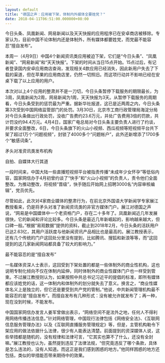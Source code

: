 ```yaml
---
layout: default
title: "德国之声：应用被下架，体制内外媒体全要姓党？"
date: 2018-04-11T06:51:00.000000+08:00
---
```


今日头条、凤凰新闻、网易新闻以及天天快报的应用程序已在安卓商店被移除。专家认为，目前中国不论体制内还是体制外，所有媒体都要姓党，而党最不能容忍“擅自发布”。

本周一（4月9日）中国4个新闻资讯类应用被迫下架，它们是“今日头条”、“凤凰新闻”、“网易新闻”和“天天快报”。下架的时间从当日15点开始。15点过后，有记者登录国内安卓应用商店查询，发现相关4款应用已经消失，因此新用户失去了下载的渠道，但在苹果的应用商店里，仍然一切照旧。而这项行动并不影响已经在安桌下载了以上应用的用户。

本次对以上4个应用的整肃并不是一刀切，今日头条暂停下载服务的期限最长，为3周，凤凰新闻为2周，网易新闻为1周，天天快报为3天。从暂停下载服务的周期看，今日头条受到的惩罚最为严重。据新华社报道，这已是近两周之内，今日头条第3次受到中国网络监管部门的处罚。3月30日，北京市工商行政管理局海淀分局对今日头条做出行政处罚，没收广告费约23.6万元，并处广告费用3倍的罚款，共计罚没约94.4万元。4月4日，国家广电总局对今日头条主要负责人进行了约谈，并要求全面整改，6日，今日头条旗下的火山小视频、西瓜视频等短视频平台共下架了超过1万个“问题视频”，封锁了4000多个“问题帐户”，此外还新增添了1700多个“敏感词条”。

矛头对准资讯类发布机构

自拍、自媒体大行其道

一段时间来，中国大陆一些直播短视频平台被指责传播“未成年少女怀孕”等低俗内容，国家网信办于4月初曾约谈了“快手”和“火山小视频”的负责人，责令他们全面整改。为推动整改，将视频“晋级”，快手随后开始网上招聘3000名“内容审核编辑”，党员优先。

尽管如此，此次对4家商业媒体的整肃行为，在前北京外国语大学新闻学专家展江教授看来，仍是将矛头对准了新闻资讯类的非官方媒体门户。展江对德国之声说，“网易是中国媒体中一个老资格门户，存在二十多年了。凤凰新闻近几年发展很快，它的新闻和评论比较多。今日头条是最近几年新崛起的，影响越来越大，但口碑一般。”根据“易观数据”提供的资料，截止到2018年2月，今日头条的活跃用户已达2.63亿，其用户活跃度与他新闻资讯产品相比也是最高的。展江教授表示，还有几个传统的门户这回处分里没有提到，比如腾讯、搜狐和新浪等等，而“这回提到的这几家新闻网站都具备了较大的影响力。”

最不能容忍的是“擅自发布”

一名媒体资深人士表示，这回受到下架处置的都是一些体制外的商业性机构，这也说明专制化倾向不仅在体制内延伸，同时体制外的商业性媒体门户也一样受到管束。不过展江教授则认为，如果按照中共总书记习近平的提倡的标准，即所有媒体都应该姓党的话，这一体制内和体制外的划分就失去了意义。换言之，“商业性媒体名义上是独立的，但它还是要受到共产党的管制。”他说，中共新闻管理机构最不能容忍的是“擅自发布”。而擅自发布有几种形式：没有被允许就发布了；再一种，现在没到时候，不能发布。

中国国家网信办发言人姜军曾做出表示，“网络空间不是法外之地，任何人不得利用网络传播违法信息。”针对网络管理，中国现行法律包括《网络安全法》、《互联网信息服务管理办法》以及《互联网直播服务管理规定》等，但是，主管机构勒令下架应用的做法依据什么法律，很少有人能表达清楚。前面提到的资深媒体人说，这些举措都是随机的，没有规律和法律可言，“它其实也算不了什么，还没有全封嘛。”展江教授也认为，虽然提到违反了法律法规，“但究竟违反了哪个条款，具体是怎么违法的，没有人知道。而这正是我们感到困惑的地方。”他同样困惑的地方还包括，类似的举措能否带来期待中的效果。

